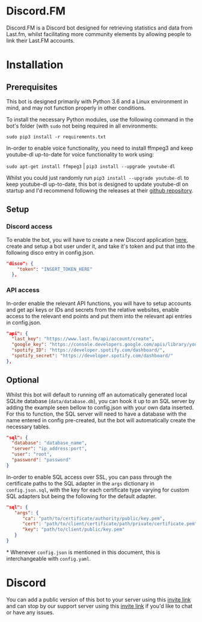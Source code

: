 # Discord.FM
Discord.FM is a Discord bot designed for retrieving statistics and data from Last.fm, whilst facilitating more community elements by allowing people to link their Last.FM accounts.

# Installation

## Prerequisites

This bot is designed primarily with Python 3.6 and a Linux environment in mind, and may not function properly in other conditions.

To install the necessary Python modules, use the following command in the bot's folder (with `sudo` not being required in all environments: 

``sudo pip3 install -r requirements.txt``

In-order to enable voice functionality, you need to install ffmpeg3 and keep youtube-dl up-to-date for voice functionality to work using:

``sudo apt-get install ffmpeg3`` | ``pip3 install --upgrade youtube-dl``

Whilst you could just randomly run ``pip3 install --upgrade youtube-dl`` to keep youtube-dl up-to-date, this bot is designed to update youtube-dl on startup and I'd recommend following the releases at their [github repository](https://github.com/ytdl-org/youtube-dl).

## Setup

### Discord access
To enable the bot, you will have to create a new Discord application [here](https://discordapp.com/developers/applications/me), create and setup a bot user under it, and take it's token and put that into the following disco entry in config.json.

```json
"disco": {
    "token": "INSERT_TOKEN_HERE"
  },
```

### API access
In-order enable the relevant API functions, you will have to setup accounts and get api keys or IDs and secrets from the relative websites, enable access to the relevant end points and put them into the relevant api entries in config.json.

```json
"api": {
  "last_key": "https://www.last.fm/api/account/create",
  "google_key": "https://console.developers.google.com/apis/library/youtube.googleapis.com",
  "spotify_ID": "https://developer.spotify.com/dashboard/",
  "spotify_secret": "https://developer.spotify.com/dashboard/"
},
```

## Optional

Whilst this bot will default to running off an automatically generated local SQLite database (``data/database.db``), you can hook it up to an SQL server by adding the example seen bellow to config.json with your own data inserted.
For this to function, the SQL server will need to have a database with the name entered in config pre-created, but the bot will automatically create the necessary tables.

```json
"sql": {
  "database": "database_name",
  "server": "ip_address:port",
  "user": "root",
  "password": "password"
}
```

In-order to enable SQL access over SSL, you can pass through the certificate paths to the SQL adapter in the `args` dictionary in `config.json.sql`, with the key for each certificate type varying for custom SQL adapters but being the following for the default adapter.

```json
"sql": {
   "args": {
      "ca": "path/to/certificate/authority/public/key.pem",
      "cert": "path/to/client/certificate/path/private/certificate.pem",
      "key": "path/to/client/public/key.pem"
   }
}
```

\* Whenever `config.json` is mentioned in this document, this is interchangeable with `config.yaml`.

# Discord

You can add a public version of this bot to your server using this [invite link](https://discordapp.com/oauth2/authorize?client_id=560984860634644482&scope=bot&permissions=104197184) and can stop by our support server using this [invite link](https://discordapp.com/invite/jkEXqVd) if you'd like to chat or have any issues.
